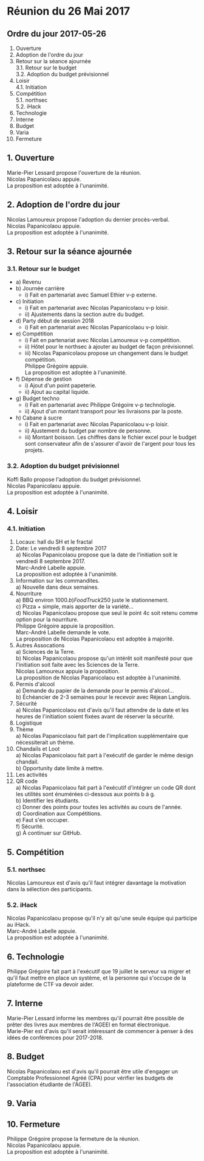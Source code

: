 # Réunion du 26 Mai 2017

## Ordre du jour 2017-05-26

1. Ouverture
2. Adoption de l'ordre du jour
3. Retour sur la séance ajournée  
3.1. Retour sur le budget  
3.2. Adoption du budget prévisionnel
4. Loisir  
4.1. Initiation
5. Compétition  
5.1. northsec  
5.2. iHack
6. Technologie
7. Interne
8. Budget
9. Varia
10. Fermeture


## 1. Ouverture

Marie-Pier Lessard propose l'ouverture de la réunion.  
Nicolas Papanicolaou appuie.  
La proposition est adoptée à l'unanimité.

## 2. Adoption de l'ordre du jour

Nicolas Lamoureux propose l'adoption du dernier procès-verbal.  
Nicolas Papanicolaou appuie.  
La proposition est adoptée à l'unanimité.

## 3. Retour sur la séance ajournée

### 3.1. Retour sur le budget

* a) Revenu
* b) Journée carrière
	* i) Fait en partenariat avec Samuel Ethier v-p externe.
* c) Initiation
	* i) Fait en partenariat avec Nicolas Papanicolaou v-p loisir.
	* ii) Ajustements dans la section autre du budget.
* d) Party début de session 2018
	* i) Fait en partenariat avec Nicolas Papanicolaou v-p loisir.
* e) Compétition
	* i) Fait en partenariat avec Nicolas Lamoureux v-p compétition.
	* ii) Hôtel pour le northsec à ajouter au budget de façon prévisionnel.
	* iii) Nicolas Papanicolaou propose un changement
	dans le budget compétition.  
	Philippe Grégoire appuie.  
	La proposition est adoptée à l'unanimité.
* f) Dépense de gestion
	* i) Ajout d'un point papeterie.
	* ii) Ajout au capital liquide.
* g) Budget techno
	* i) Fait en partenariat avec Philippe Grégoire v-p technologie.
	* ii) Ajout d'un montant transport pour les livraisons par la poste.
* h) Cabane à sucre
	* i) Fait en partenariat avec Nicolas Papanicolaou v-p loisir.
	* ii) Ajustement du budget par nombre de personne. 	
	* iii) Montant boisson.
Les chiffres dans le fichier excel pour le budget sont conservateur
afin de s'assurer d'avoir de l'argent pour tous les projets.

### 3.2. Adoption du budget prévisionnel

Koffi Ballo propose l'adoption du budget prévisionnel.  
Nicolas Papanicolaou appuie.  
La proposition est adoptée à l'unanimité.  

## 4. Loisir

### 4.1. Initiation

1) Locaux: hall du SH et le fractal  
2) Date: Le vendredi 8 septembre 2017  
	a) Nicolas Papanicolaou propose que la date de l'initiation
	soit le vendredi 8 septembre 2017.  
	Marc-André Labelle appuie.  
	La proposition est adoptée à l'unanimité.  
3) Information sur les commandites.  
	a) Nouvelle dans deux semaines.  
4) Nourriture  
	a) BBQ environ 1000$.  
	b) Food Truck 250$ juste le stationnement.  
	c) Pizza + simple, mais apporter de la variété...  
	d) Nicolas Papanicolaou propose que seul le point
	4c soit retenu comme option pour la nourriture.  
	Philippe Grégoire appuie la proposition.  
	Marc-André Labelle demande le vote.  
	La proposition de Nicolas Papanicolaou est adoptée à majorité.  
5) Autres Assocations  
	a) Sciences de la Terre.  
	b) Nicolas Papanicolaou propose qu'un intérêt soit manifesté pour que l'initiation
	soit faite avec les Sciences de la Terre.  
	Nicolas Lamoureux appuie la proposition.  
	La proposition de Nicolas Papanicolaou est adoptée à l'unanimité.  
6) Permis d'alcool  
	a) Demande du papier de la demande pour le permis d'alcool...  
	b) Échéancier de 2-3 semaines pour le recevoir avec Réjean Langlois.  
7) Sécurité  
	a) Nicolas Papanicolaou est d'avis qu'il faut attendre de la date
	et les heures de l'initiation soient fixées avant de réserver la sécurité.  
8) Logistique  
9) Thème  
	a) Nicolas Papanicolaou fait part de l'implication supplémentaire que nécessiterait un thème.  
10) Chandails et Loot  
	a) Nicolas Papanicolaou fait part à l'exécutif de garder le même design chandail.  
	b) Opportunity date limite à mettre.  
11) Les activités  
12) QR code  
	a) Nicolas Papanicolaou fait part à l'exécutif d'intégrer un code QR dont
	les utilités sont énumérées ci-dessous aux points b à g.  
	b) Identifier les étudiants.  
	c) Donner des points pour toutes les activités au cours de l'année.   
	d) Coordination aux Compétitions.  
	e) Faut s'en occuper.  
	f) Sécurité.  
	g) À continuer sur GitHub.  

## 5. Compétition

### 5.1. northsec

Nicolas Lamoureux est d'avis qu'il faut intégrer davantage la motivation dans la sélection des participants.

### 5.2. iHack

Nicolas Papanicolaou propose qu'il n'y ait qu'une seule équipe qui participe au iHack.  
Marc-André Labelle appuie.  
La proposition est adoptée à l'unanimité.  

## 6. Technologie

Philippe Grégoire fait part à l'exécutif que 19 juillet le serveur va migrer
et qu'il faut mettre en place un système, et la personne qui s'occupe de la plateforme de CTF va devoir aider.

## 7. Interne

Marie-Pier Lessard informe les membres qu'il pourrait
être possible de prêter des livres aux membres de l'AGEEI en format électronique.  
Marie-Pier est d'avis qu'il serait intéressant de commencer à penser à des idées de conférences pour 2017-2018.  

## 8. Budget

Nicolas Papanicolaou est d'avis qu'il pourrait être utile d'engager
un Comptable Professionnel Agréé (CPA) pour vérifier les budgets de l'association étudiante de l'AGEEI.  

## 9. Varia

## 10. Fermeture

Philippe Grégoire propose la fermeture de la réunion.  
Nicolas Papanicolaou appuie.  
La proposition est adoptée à l'unanimité.
